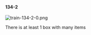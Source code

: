 #### 134-2
![train-134-2-0.png](https://github.com/lil-lab/nlvr/raw/master/nlvr/train/images/25/train-134-2-0.png "train-134-2-0.png")

There is at least 1 box with many items